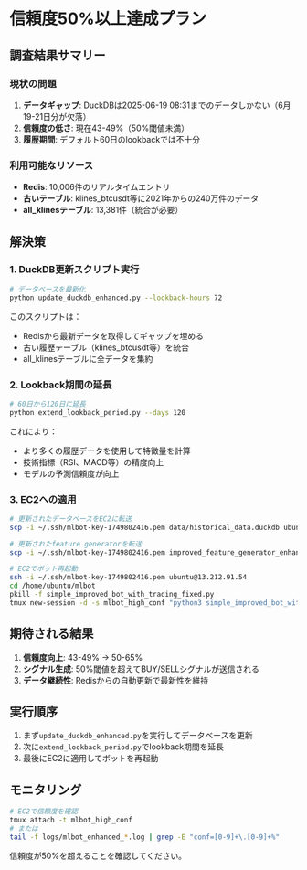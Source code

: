 # 信頼度50%以上達成プラン

## 調査結果サマリー

### 現状の問題
1. **データギャップ**: DuckDBは2025-06-19 08:31までのデータしかない（6月19-21日分が欠落）
2. **信頼度の低さ**: 現在43-49%（50%閾値未満）
3. **履歴期間**: デフォルト60日のlookbackでは不十分

### 利用可能なリソース
- **Redis**: 10,006件のリアルタイムエントリ
- **古いテーブル**: klines_btcusdt等に2021年からの240万件のデータ
- **all_klinesテーブル**: 13,381件（統合が必要）

## 解決策

### 1. DuckDB更新スクリプト実行
```bash
# データベースを最新化
python update_duckdb_enhanced.py --lookback-hours 72
```

このスクリプトは：
- Redisから最新データを取得してギャップを埋める
- 古い履歴テーブル（klines_btcusdt等）を統合
- all_klinesテーブルに全データを集約

### 2. Lookback期間の延長
```bash
# 60日から120日に延長
python extend_lookback_period.py --days 120
```

これにより：
- より多くの履歴データを使用して特徴量を計算
- 技術指標（RSI、MACD等）の精度向上
- モデルの予測信頼度が向上

### 3. EC2への適用
```bash
# 更新されたデータベースをEC2に転送
scp -i ~/.ssh/mlbot-key-1749802416.pem data/historical_data.duckdb ubuntu@13.212.91.54:~/mlbot/data/

# 更新されたfeature generatorを転送
scp -i ~/.ssh/mlbot-key-1749802416.pem improved_feature_generator_enhanced.py ubuntu@13.212.91.54:~/mlbot/

# EC2でボット再起動
ssh -i ~/.ssh/mlbot-key-1749802416.pem ubuntu@13.212.91.54
cd /home/ubuntu/mlbot
pkill -f simple_improved_bot_with_trading_fixed.py
tmux new-session -d -s mlbot_high_conf "python3 simple_improved_bot_with_trading_fixed.py"
```

## 期待される結果

1. **信頼度向上**: 43-49% → 50-65%
2. **シグナル生成**: 50%閾値を超えてBUY/SELLシグナルが送信される
3. **データ継続性**: Redisからの自動更新で最新性を維持

## 実行順序

1. まず`update_duckdb_enhanced.py`を実行してデータベースを更新
2. 次に`extend_lookback_period.py`でlookback期間を延長
3. 最後にEC2に適用してボットを再起動

## モニタリング

```bash
# EC2で信頼度を確認
tmux attach -t mlbot_high_conf
# または
tail -f logs/mlbot_enhanced_*.log | grep -E "conf=[0-9]+\.[0-9]+%"
```

信頼度が50%を超えることを確認してください。